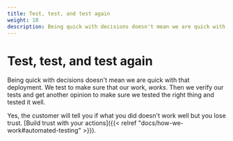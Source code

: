 ```yaml
---
title: Test, test, and test again
weight: 10
description: Being quick with decisions doesn't mean we are quick with that deployment. We test to make sure that our work, _works_. Then we verify our tests and get another opinion to make sure we tested the right thing and tested it well.
---
```


# Test, test, and test again

Being quick with decisions doesn't mean we are quick with that deployment. We test to make sure that our work, _works_. Then we verify our tests and get another opinion to make sure we tested the right thing and tested it well.

Yes, the customer will tell you if what you did doesn't work well but you lose trust. [Build trust with your actions]({{< relref "docs/how-we-work#automated-testing" >}}).
